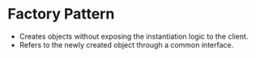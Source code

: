 # Factory Pattern
* Creates objects without exposing the instantiation logic to the client.
* Refers to the newly created object through a common interface.